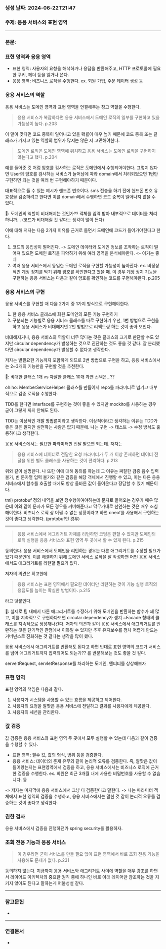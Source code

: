 ### 생성 날짜: 2024-06-22T21:47
### 주제: 응용 서비스와 표현 영역
---
### 본문:

### 표현 영역과 응용 영역
- 표현 영역: 사용자의 요청을 해석하거나 응답을 반환해주고, HTTP 프로토콜에 필요한 쿠키, 헤더 등을 읽거나 쓴다.
- 응용 영역: 비즈니스 로직을 수행한다. ex. 회원 가입, 주문 데이터 생성 등

### 응용 서비스의 역할
응용 서비스는 도메인 영역과 표현 영역을 연결해주는 창고 역할을 수행한다.

> 응용 서비스가 복잡하다면 응용 서비스에서 도메인 로직의 일부를 구현하고 있을 가능성이 높다. p.203

이 말이 맞다면 코드 중복이 일어나고 있을 확률이 매우 높기 때문에 코드 중복 또는 클래스가 가지고 있는 역할의 범위가 많지는 않은 지 고민해야한다.

> 도메인 로직은 도메인 영역에 위치하고 응용 서비스는 도메인 로직을 구현하지 않는다고 했다. p.204

예를 들어준 것 처럼 암호를 검사하는 로직은 도메인에서 수행되어야한다. 그렇지 않다면 User의 암호를 검사하는 서비스가 늘어남에 따라 domain에서 처리되었으면 1번만 구현하면 되는 것을 여러 번 구현해야하기 때문이다.

대표적으로 들 수 있는 예시가 핸드폰 번호이다. sms 전송을 하기 전에 핸드폰 번호 유효성을 검증하려고 한다면 이를 domain에서 수행하면 코드 중복이 일어나지 않을 수 있다. 
 
 📗: 도메인의 역할이 비대해지는 것인가?? 객체를 입력 받아 내부적으로 데이터를 처리하니까... (코드가 비대해질 것 같다는 생각이 많이 든다)

이에 대해 저자는 다음 2가지 이유를 근거로 들면서 도메인에 코드가 들어가야한다고 한다.
1. 코드의 응집성이 떨어진다. -> 도메인 데이터와 도메인 정보를 조작하는 로직이 떨어져 있으면 도메인 로직을 파악하기 위해 여러 영역을 분석해야한다. <- 이거는 좋네
2. 여러 응용 서비스에서 동일한 도메인 로직을 구현할 가능성이 높아진다. 
	ex. 비정상적인 계정 정지를 막기 위해 암호를 확인한다고 했을 때. 이 경우 계정 정지 기능을 구현하는 응용 서비스는 다음과 같이 암호를 확인하는 코드를 구현해야한다. p.205

### 응용 서비스의 구현
응용 서비스를 구현할 때 다음 2가지 중 1가지 방식으로 구현해야한다.
1. 한 응용 서비스 클래스에 회원 도메인의 모든 기능 구현하기
2. 구분되는 기능별로 응용 서비스 클래스를 따로 구현하기
우선, 1번 방법으로 구현을 하고 응용 서비스가 비대해지면 2번 방법으로 리팩토링 하는 것이 좋아 보인다.

비대해지거나, 응용 서비스의 역할이 너무 많다는 것은 클래스의 크기로 판단할 수도 있지만 circular dependency가 발생하는 것으로 진단하는 것도 좋을 것 같다. 잘 분리했다면 circular dependency가 발생할 수 없다고 생각한다.

저자는 별필요한 기능까지 포함하게 되므로 2번 방법으로 구현을 하고, 응용 서비스에서는 2~3개의 기능만을 구현할 것을 추천한다.

📗: 비대한 클래스 1개 vs 자잘한 클래스 10개 과연 선택은...??

oh ho: MemberServiceHelper 클래스를 만들어서 repo를 파라미터로 넘기고 내부적으로 검증 로직을 수행한다.

TDD를 한다면 interface를 구현하는 것이 좋을 수 있지만 mockito를 사용하는 경우 굳이 그렇게 까지 안해도 된다. 

TDD는 이상적인 개발 방법론이라고 생각한다. 이상적이라고 생각하는 이유는 TDD가 좋은 것은 알지만 실천하는 사람은 없기 때문에.  나는 구현 -> 테스트 -> 수정 방식도 훌륭하다고 생각한다.

응용 서비스에서는 필요한 파라미터만 전달 받으면 되는데. 저자는
> 응용 서비스에 데이터로 전달한 요청 파라미터가 두 개 이상 존재하면 데이터 전달을 위한 별도 클래스를 사용하는 것이 편리하다. p.213

위와 같이 설명한다. 나 또한 이에 대해 동의를 하는데 그 이유는 짜잘한 검증 음수 입력 불가, 빈 문자열 입력 불가와 같은 검증을 해당 객체에서 진행할 수 있고, 이는 다른 응용 서비스에서 함수를 호출할 때에도 항상 올바른 값이 들어온다고 장담할 수 있기 때문이다.

tmi) protobuf 정의 내역을 보면 정수형이여야하는데 문자로 들어오는 경우가 매우 많은데 이와 같이 문자가 모든 경우를 커버해준다고 막무가내로 선언하는 것은 매우 조심해야한다. 비즈니스 로직 상 어쩔 수 없는 상황이라고 하면 oneof를 사용해서 구현하는 것이 좋다고 생각한다. (protobuf인 경우)

---

> 응용 서비스에서 애그리거트 자체를 리턴하면 코딩은 편할 수 있지만 도메인의 로직 실행을 응용 서비스와 표현 영역 두 곳에서 할 수 있게 된다. p.215

동의한다. 응용 서비스에서 도메인을 리턴하는 경우는 다른 애그리거트를 수정할 필요가 있기 때문인데. 이를 해결하기 위해 도메인 서비스 로직을 잘 작성하면 어떤 응용 서비스에서도 애그리거트를 리턴할 필요가 없다.

저자의 의견은 확고한데
> 응용 서비스는 표현 영역에서 필요한 데이터만 리턴하는 것이 기능 실행 로직의 응집도를 높이는 확실한 방법이다. p.215

라고 덧붙인다.

📗: 실제로 팀 내에서 다른 애그리거트를 수정하기 위해 도메인을 반환하는 함수가 꽤 많고, 이를 지속적으로 구현하다보면 circular dependency가 생겨 ~Facade 형태의 클래스를 지속적으로 생성해나간다. 저자의 의견과 같이 응용 서비스에서 애그리거트를 반환하는 것은 단기적인 관점에서 이득일 수 있자만 추후 유지보수를 점차 어렵게 만드는 거버넌스로 진화하는 것 같다는 생각을 많이 했다.

응용 서비스에서 애그리거트를 반환해도 된다고 하면 반대로 표현 영역의 코드가 서비스를 넘어 애그리거트까지 입력되어도 되는가?? 를 반문해보는 것도 좋을 것 같다.

serveltRequest, servletResponse를 처리하는 도메인, 엔티티를 상상해보자

### 표현 영역
표현 영역의 책임은 다음과 같다.
1. 사용자가 시스템을 사용할 수 있는 흐름을 제공하고 제어한다.
2. 사용자의 요청을 알맞은 응용 서비스에 전달하고 결과를 사용자에게 제공한다.
3. 사용자의 세션을 관리한다.

### 값 검증
값 검증은 응용 서비스와 표현 영역 두 곳에서 모두 실행할 수 있는데 다음과 같이 검증을 수행할 수 있다.
- 표현 영역: 필수 값, 값의 형식, 범위 등을 검증한다.
- 응용 서비스: 데이터의 존재 유무와 같이 논리적 오류를 검증한다.
즉, 알맞은 값이 들어왔는지는 표현영역에서 검증을 하고, 응용 서비스에서는 비즈니스 로직에 근거한 검증을 수행한다. ex. 회원은 최근 3개월 내에 사용한 비밀번호를 사용할 수 없습니다. 등

-> 저자는 마지막에 응용 서비스에서 그냥 다 검증한다고 말한다.
-> 나는 파라미터 객체에서 표현 영역의 검증을 수행하고, 응용 서비스에서는 말한 것 같이 논리적 오류를 검증하는 것이 좋다고 생각한다.

### 권한 검사
응용 서비스에서 검증을 진행하던가 spring security를 활용하자.

### 조회 전용 기능과 응용 서비스
> 이 경우라면 굳이 서비스를 만들 필요 없이 표현 영역에서 바로 조회 전용 기능을 사용해도 문제가 없다. p.231

동의하지 않는다. 지금까지 응용 서비스와 애그리거트 사이에 역할을 매우 강조를 하면서 레이어드 아키텍처의 중요한 원칙 중에 하나인 바로 아래 레이어만 참조하는 것을 지키지 않아도 된다고 말하는게 어불성설 같다.

---
### 참고문헌
- 
---
### 연결문서
- 

